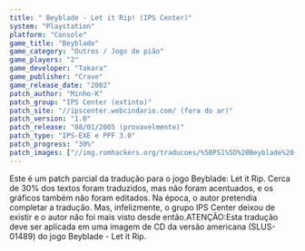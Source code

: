 ```yaml
---
title: " Beyblade - Let it Rip! (IPS Center)"
system: "Playstation"
platform: "Console"
game_title: "Beyblade"
game_category: "Outros / Jogo de pião"
game_players: "2"
game_developer: "Takara"
game_publisher: "Crave"
game_release_date: "2002"
patch_author: "Minho-K"
patch_group: "IPS Center (extinto)"
patch_site: "//ipscenter.webcindario.com/ (fora do ar)"
patch_version: "1.0"
patch_release: "08/01/2005 (provavelmente)"
patch_type: "IPS-EXE e PPF 3.0"
patch_progress: "30%"
patch_images: ["//img.romhackers.org/traducoes/%5BPS1%5D%20Beyblade%20-%20Let%20it%20Rip!%20-%20IPS%20Center%20-%201.jpg","//img.romhackers.org/traducoes/%5BPS1%5D%20Beyblade%20-%20Let%20it%20Rip!%20-%20IPS%20Center%20-%202.png","//img.romhackers.org/traducoes/%5BPS1%5D%20Beyblade%20-%20Let%20it%20Rip!%20-%20IPS%20Center%20-%203.png"]
---
```

Este é um patch parcial da tradução para o jogo Beyblade: Let it Rip. Cerca de 30% dos textos foram traduzidos, mas não foram acentuados, e os gráficos também não foram editados. Na época, o autor pretendia completar a tradução. Mas, infelizmente, o grupo IPS Center deixou de existir e o autor não foi mais visto desde então.ATENÇÃO:Esta tradução deve ser aplicada em uma imagem de CD da versão americana (SLUS-01489) do jogo Beyblade - Let it Rip.